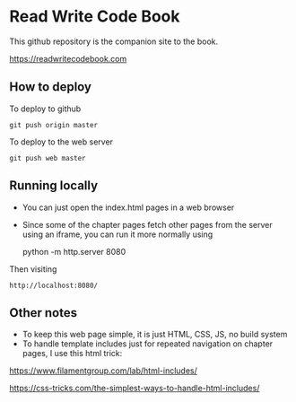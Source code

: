 # Read Write Code Book

This github repository is the companion site to the book.

https://readwritecodebook.com


## How to deploy

To deploy to github

    git push origin master

To deploy to the web server

    git push web master


## Running locally

- You can just open the index.html pages in a web browser
- Since some of the chapter pages fetch other pages from the server using an iframe, you can run it more normally using


    python -m http.server 8080

Then visiting

    http://localhost:8080/


## Other notes

- To keep this web page simple, it is just HTML, CSS, JS, no build system
- To handle template includes just for repeated navigation on chapter pages, I use this html trick: 

https://www.filamentgroup.com/lab/html-includes/ 

https://css-tricks.com/the-simplest-ways-to-handle-html-includes/


